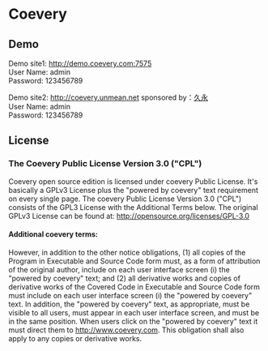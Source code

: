 Coevery
=======

## Demo
Demo site1: http://demo.coevery.com:7575   
User Name: admin  
Password: 123456789 
  
Demo site2: http://coevery.unmean.net   sponsored by：[久永](https://github.com/Jiuyong)  
User Name: admin  
Password: 123456789 

## License
### The Coevery Public License Version 3.0 ("CPL")
Coevery open source edition is licensed under coevery Public License. It's basically a GPLv3 License plus the "powered by coevery" text requirement on every single page. The coevery Public License Version 3.0 ("CPL") consists of the GPL3 License with the Additional Terms below. The original GPLv3 License can be found at: http://opensource.org/licenses/GPL-3.0
#### Additional coevery terms:
However, in addition to the other notice obligations, (1) all copies of the Program in Executable and Source Code form must, as a form of attribution of the original author, include on each user interface screen (i) the "powered by coevery" text; and (2) all derivative works and copies of derivative works of the Covered Code in Executable and Source Code form must include on each user interface screen (i) the "powered by coevery" text. In addition, the "powered by coevery" text, as appropriate, must be visible to all users, must appear in each user interface screen, and must be in the same position. When users click on the "powered by coevery" text it must direct them to http://www.coevery.com. This obligation shall also apply to any copies or derivative works.
